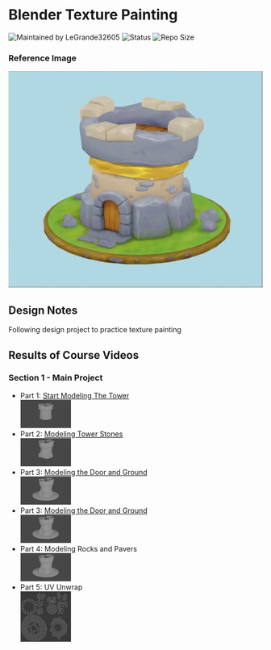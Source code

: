 # Blender Texture Painting


![Maintained by LeGrande32605](https://img.shields.io/static/v1?label=Maintained%20by&message=LeGrande32605&color=blue)
![Status](https://img.shields.io/static/v1?label=Status&message=Work%20In%20Progress&color=yellow)
![Repo Size](https://img.shields.io/github/repo-size/legrande32605/GameDev-Blender-Texture-Painting)

### Reference Image
![Turret](./Reference%20Images/references-final-turret.png)

## Design Notes
Following design project to practice texture painting


## Results of Course Videos
### Section 1 - Main Project
- Part 1: [Start Modeling The Tower](./Instructions/Start%20Modeling%20the%20Tower.md)   
[![Start Modeling The Tower](./Renders/Thumb%20-%20Start%20Modeling%20the%20Tower.png)](./Renders/Start%20Modeling%20the%20Tower.png)
- Part 2: [Modeling Tower Stones](./Instructions/Modeling%20Tower%20Stones.md)   
[![Modeling Tower Stones](./Renders/Thumb%20-%20Modeling%20Tower%20Stones.png)](./Renders/Modeling%20Tower%20Stones.png)
- Part 3: [Modeling the Door and Ground](./Instructions/Modeling%20the%20Door%20and%20Ground.md)   
[![Modeling the Door and Ground](./Renders/Thumb%20-%20Modeling%20the%20Door%20and%20Ground.png)](./Renders/Modeling%20the%20Door%20and%20Ground.png)
- Part 3: [Modeling the Door and Ground](./Instructions/Modeling%20the%20Door%20and%20Ground.md)   
[![Modeling the Door and Ground](./Renders/Thumb%20-%20Modeling%20the%20Door%20and%20Ground.png)](./Renders/Modeling%20the%20Door%20and%20Ground.png)
- Part 4: Modeling Rocks and Pavers  
[![Modeling Rocks and Pavers](./Renders/Thumb%20-%20Stones%20and%20Pavers.png)](./Renders/Stones%20and%20Pavers.png)
- Part 5: UV Unwrap  
[![UV Unwrap](./Renders/Thumb%20-%20UVUnwrap.png)](./Renders/UVUnwrap.PNG)